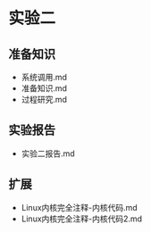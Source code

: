 # 实验二

## 准备知识

+ 系统调用.md
+ 准备知识.md
+ 过程研究.md

## 实验报告

+ 实验二报告.md

## 扩展

+ Linux内核完全注释-内核代码.md
+ Linux内核完全注释-内核代码2.md
